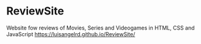 # ReviewSite
Website fow reviews of Movies, Series and Videogames in HTML, CSS and JavaScript
https://luisangelrd.github.io/ReviewSite/
